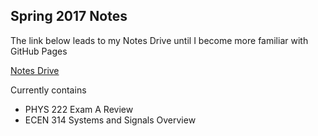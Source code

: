 ## Spring 2017 Notes

The link below leads to my Notes Drive until I become more familiar with GitHub Pages

[Notes Drive](https://drive.google.com/drive/folders/0B0HXA1by3SRzeHFWR2xZVUlyTEk?usp=sharing)

Currently contains
- PHYS 222 Exam A Review
- ECEN 314 Systems and Signals Overview
